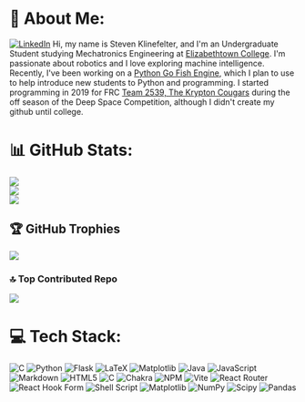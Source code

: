 # 💫 About Me:
[![LinkedIn](https://img.shields.io/badge/LinkedIn-%230077B5.svg?logo=linkedin&logoColor=white)](https://linkedin.com/in/klinefelters) 
Hi, my name is Steven Klinefelter, and I'm an Undergraduate Student studying Mechatronics Engineering at [Elizabethtown College](https://www.etown.edu/). I'm passionate about robotics and I love exploring machine intelligence. Recently, I've been working on a [Python Go Fish Engine](https://github.com/klinefelters/gofishengine), which I plan to use to help introduce new students to Python and programming. I started programming in 2019 for FRC [Team 2539, The Krypton Cougars](https://team2539.com) during the off season of the Deep Space Competition, although I didn't create my github until college. 

# 📊 GitHub Stats:
![](https://github-readme-stats.vercel.app/api?username=klinefelters&theme=nord&hide_border=false&include_all_commits=true&count_private=false)<br/>
![](https://github-readme-streak-stats.herokuapp.com/?user=klinefelters&theme=nord&hide_border=false)<br/>
![](https://github-readme-stats.vercel.app/api/top-langs/?username=klinefelters&theme=nord&hide_border=false&include_all_commits=true&count_private=false&layout=compact)

## 🏆 GitHub Trophies
![](https://github-profile-trophy.vercel.app/?username=klinefelters&theme=nord&no-frame=false&no-bg=true&margin-w=4)

### 🔝 Top Contributed Repo
![](https://github-contributor-stats.vercel.app/api?username=klinefelters&limit=5&theme=nord&combine_all_yearly_contributions=true)

# 💻 Tech Stack:
![C](https://img.shields.io/badge/c-%2300599C.svg?style=plastic&logo=c&logoColor=white) ![Python](https://img.shields.io/badge/python-3670A0?style=plastic&logo=python&logoColor=ffdd54) ![Flask](https://img.shields.io/badge/flask-%23000.svg?style=plastic&logo=flask&logoColor=white) ![LaTeX](https://img.shields.io/badge/latex-%23008080.svg?style=plastic&logo=latex&logoColor=white) ![Matplotlib](https://img.shields.io/badge/Matplotlib-%23ffffff.svg?style=plastic&logo=Matplotlib&logoColor=black) ![Java](https://img.shields.io/badge/java-%23ED8B00.svg?style=plastic&logo=openjdk&logoColor=white) ![JavaScript](https://img.shields.io/badge/javascript-%23323330.svg?style=plastic&logo=javascript&logoColor=%23F7DF1E) ![Markdown](https://img.shields.io/badge/markdown-%23000000.svg?style=plastic&logo=markdown&logoColor=white) ![HTML5](https://img.shields.io/badge/html5-%23E34F26.svg?style=plastic&logo=html5&logoColor=white) ![C](https://img.shields.io/badge/c-%2300599C.svg?style=plastic&logo=c&logoColor=white) ![Chakra](https://img.shields.io/badge/chakra-%234ED1C5.svg?style=plastic&logo=chakraui&logoColor=white) ![NPM](https://img.shields.io/badge/NPM-%23CB3837.svg?style=plastic&logo=npm&logoColor=white) ![Vite](https://img.shields.io/badge/vite-%23646CFF.svg?style=plastic&logo=vite&logoColor=white) ![React Router](https://img.shields.io/badge/React_Router-CA4245?style=plastic&logo=react-router&logoColor=white) ![React Hook Form](https://img.shields.io/badge/React%20Hook%20Form-%23EC5990.svg?style=plastic&logo=reacthookform&logoColor=white) ![Shell Script](https://img.shields.io/badge/shell_script-%23121011.svg?style=plastic&logo=gnu-bash&logoColor=white) ![Matplotlib](https://img.shields.io/badge/Matplotlib-%23ffffff.svg?style=plastic&logo=Matplotlib&logoColor=black) ![NumPy](https://img.shields.io/badge/numpy-%23013243.svg?style=plastic&logo=numpy&logoColor=white) ![Scipy](https://img.shields.io/badge/SciPy-%230C55A5.svg?style=plastic&logo=scipy&logoColor=%white) ![Pandas](https://img.shields.io/badge/pandas-%23150458.svg?style=plastic&logo=pandas&logoColor=white)

<!-- Proudly created with GPRM ( https://gprm.itsvg.in ) -->
